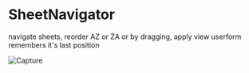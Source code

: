 # SheetNavigator

navigate sheets, reorder AZ or ZA or by dragging, apply view
userform remembers it's last position

![Capture](https://user-images.githubusercontent.com/62287665/134300705-7a5279cf-4ac7-40cc-b31d-22b10805dd72.PNG)
